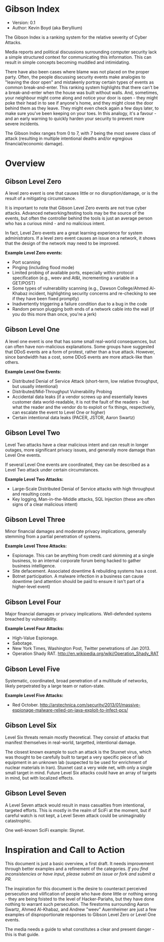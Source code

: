 Gibson Index
============

* Version: 0.1
* Author: Kevin Boyd (aka Beryllium)

The Gibson Index is a ranking system for the relative severity of Cyber Attacks.

Media reports and political discussions surrounding computer security lack a simple structured context for communicating this information. This can result in simple concepts becoming muddled and intimidating.

There have also been cases where blame was not placed on the proper party. Often, the people discussing security events make analogies to "leaving the door open" and mistakenly portray certain types of events as common break-and-enter. This ranking system highlights that there can't be a break-and-enter when the house was built without walls. And, sometimes, your neighbour might come along and notice your door is open - they might poke their head in to see if anyone's home, and they might close the door behind them as they leave. They might even check again a few days later, to make sure you've been keeping on your toes. In this analogy, it's a favour - and an early warning to quickly harden your security to prevent more severe incidents.

The Gibson Index ranges from 0 to 7, with 7 being the most severe class of attack (resulting in multiple intentional deaths and/or egregious financial/economic damage).


Overview
=========

Gibson Level Zero
-----------------

A level zero event is one that causes little or no disruption/damage, or is the result of a mitigating circumstance.

It is important to note that Gibson Level Zero events are not true cyber attacks. Advanced networking/testing tools may be the source of the events, but often the controller behind the tools is just an average person who has a curious mind - and no malicious intent.

In fact, Level Zero events are a great learning experience for system administrators. If a level zero event causes an issue on a network, it shows that the design of the network may need to be improved.


**Example Level Zero events:**

   * Port scanning
   * Pinging (including flood mode)
   * Limited probing of available ports, especially within protocol specification (e.g., weev and At&t, incrementing a variable in a GET/POST)
   * Some types of vulnerability scanning (e.g., Dawson College/Ahmed Al-Khabaz incident, highlighting security concerns and re-checking to see if they have been fixed promptly)
   * Inadvertently triggering a failure condition due to a bug in the code
   * Random person plugging both ends of a network cable into the wall (if you do this more than once, you're a jerk)


Gibson Level One
----------------

A level one event is one that has some small real-world consequences, but can often have non-malicious explanations. Some groups have suggested that DDoS events are a form of protest, rather than a true attack. However, since bandwidth has a cost, some DDoS events are more attack-like than others.


**Example Level One Events:**

   * Distributed Denial of Service Attack (short-term, low relative throughput, but usually intentional)
   * Distributed/Mid-Throughput Vulnerability Probing
   * Accidental data leaks (if a vendor screws up and essentially leaves customer data world-readable, it is not the fault of the readers - but what the reader and the vendor do to exploit or fix things, respectively, can escalate the event to Level One or higher)
   * Certain intentional data leaks (PACER, JSTOR, Aaron Swartz)


Gibson Level Two
----------------

Level Two attacks have a clear malicious intent and can result in longer outages, more significant privacy issues, and generally more damage than Level One events.

If several Level One events are coordinated, they can be described as a Level Two attack under certain circumstances.


**Example Level Two Attacks:**

   * Large-Scale Distributed Denial of Service attacks with high throughput and resulting costs
   * Key logging, Man-in-the-Middle attacks, SQL Injection (these are often signs of a clear malicious intent)


Gibson Level Three
------------------

Minor financial damages and moderate privacy implications, generally stemming from a partial penetration of systems. 


**Example Level Three Attacks:**

   * Espionage. This can be anything from credit card skimming at a single business, to an internal corporate forum being hacked to gather business intelligence.
   * Site defacement. Associated downtime & rebuilding systems has a cost.
   * Botnet participation. A malware infection in a business can cause downtime (and attention should be paid to ensure it isn't part of a higher-level event)


Gibson Level Four
-----------------

Major financial damages or privacy implications. Well-defended systems breached by vulnerability. 


**Example Level Four Attacks:**

   * High-Value Espionage. 
   * Sabotage. 
   * New York Times, Washington Post, Twitter penetrations of Jan 2013. 
   * Operation Shady RAT. http://en.wikipedia.org/wiki/Operation_Shady_RAT


Gibson Level Five
-----------------

Systematic, coordinated, broad penetration of a multitude of networks, likely perpetrated by a large team or nation-state.  


**Example Level Five Attacks:**

   * Red October. http://arstechnica.com/security/2013/01/massive-espionage-malware-relied-on-java-exploit-to-infect-pcs/


Gibson Level Six
----------------

Level Six threats remain mostly theoretical. They consist of attacks that manifest themselves in real-world, targetted, intentional damage. 

The closest known example to such an attack is the Stuxnet virus, which was thought to be carefully built to target a very specific piece of lab equipment in an unknown lab (suspected to be used for enrichment of nuclear materials in Iran). Stuxnet cast a very wide net, with only a single small target in mind. Future Level Six attacks could have an array of targets in mind, but with localized effects.


Gibson Level Seven
------------------

A Level Seven attack would result in mass casualties from intentional, targeted efforts. This is mostly in the realm of SciFi at the moment, but if careful watch is not kept, a Level Seven attack could be unimaginably catastrophic.

One well-known SciFi example: Skynet.




Inspiration and Call to Action
==============================

This document is just a basic overview, a first draft. It needs improvement through better examples and a refinement of the categories. _If you find inconsistencies or have input, please submit an issue or fork and submit a PR._

The inspiration for this document is the desire to counteract perceived persecution and vilification of people who have done little or nothing wrong - they are being foisted to the level of Hacker-Pariahs, but they have done nothing to warrant such persecution. The firestorms surrounding Aaron Swartz, Ahmed Al-Khabaz, and Andrew "weev" Auernheimer are just a few examples of disproportionate responses to Gibson Level Zero or Level One events.

The media needs a guide to what constitutes a clear and present danger - this is that guide.








